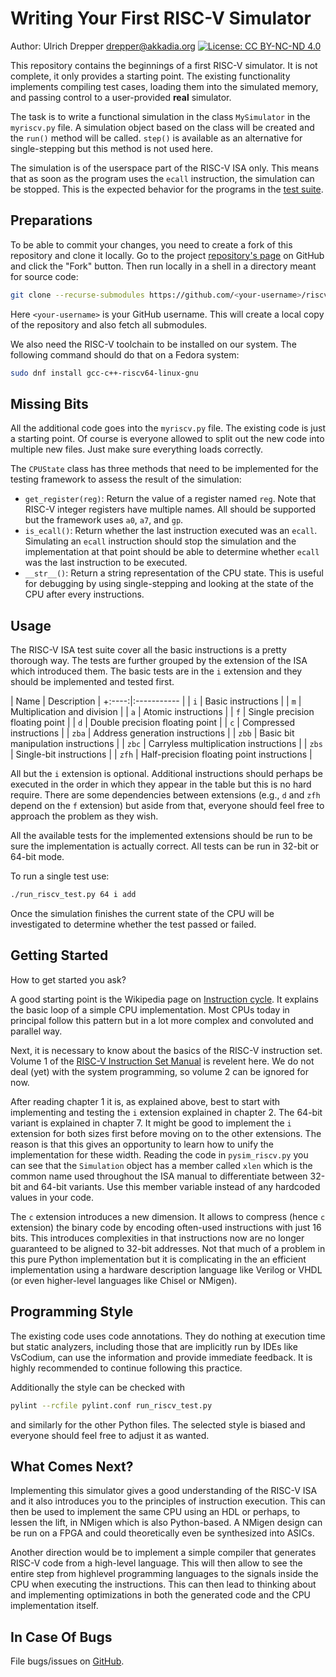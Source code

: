 Writing Your First RISC-V Simulator
===================================

Author: Ulrich Drepper <drepper@akkadia.org>
[![License: CC BY-NC-ND 4.0](https://img.shields.io/badge/License-CC_BY--NC--SA_4.0-lightgrey.svg)](https://creativecommons.org/licenses/by-nc-sa/4.0/)

This repository contains the beginnings of a first RISC-V simulator. It is not complete, it only provides a
starting point.  The existing functionality implements compiling test cases, loading them into the simulated
memory, and passing control to a user-provided **real** simulator.

The task is to write a functional simulation in the class `MySimulator` in the `myriscv.py` file.  A simulation
object based on the class will be created and the `run()` method will be called.  `step()` is available as an
alternative for single-stepping but this method is not used here.

The simulation is of the userspace part of the RISC-V ISA only.  This means that as soon as the program uses the
`ecall` instruction, the simulation can be stopped.  This is the expected behavior for the programs in the
[test suite](https://github.com/riscv/riscv-tests.git).


Preparations
------------

To be able to commit your changes, you need to create a fork of this repository and clone it locally.
Go to the project [repository's page](https://github.com/drepper/riscv-from-scratch) on GitHub and click the "Fork"
button.  Then run locally in a shell in a directory meant for source code:

```bash
git clone --recurse-submodules https://github.com/<your-username>/riscv-from-scratch.git
```

Here `<your-username>` is your GitHub username.  This will create a local copy of the repository and also fetch all
submodules.

We also need the RISC-V toolchain to be installed on our system.  The following command should do that
on a Fedora system:

```bash
sudo dnf install gcc-c++-riscv64-linux-gnu
```


Missing Bits
------------

All the additional code goes into the `myriscv.py` file.  The existing code is just a starting point.  Of course
is everyone allowed to split out the new code into multiple new files.  Just make sure everything loads correctly.

The `CPUState` class has three methods that need to be implemented for the testing framework to assess the result
of the simulation:

-  `get_register(reg)`: Return the value of a register named `reg`.  Note that RISC-V integer registers have multiple
   names.  All should be supported but the framework uses `a0`, `a7`, and `gp`.
-  `is_ecall()`: Return whether the last instruction executed was an `ecall`.  Simulating an `ecall` instruction
   should stop the simulation and the implementation at that point should be able to determine whether `ecall` was
   the last instruction to be executed.
-  `__str__()`: Return a string representation of the CPU state.  This is useful for debugging by using single-stepping
   and looking at the state of the CPU after every instructions.


Usage
-----

The RISC-V ISA test suite cover all the basic instructions is a pretty thorough way.  The tests are further
grouped by the extension of the ISA which introduced them.  The basic tests are in the `i` extension and they
should be implemented and tested first.

  | Name | Description |
  +:----:|:----------- |
  | `i`  | Basic instructions |
  | `m`  | Multiplication and division |
  | `a`  | Atomic instructions |
  | `f`  | Single precision floating point |
  | `d`  | Double precision floating point |
  | `c`  | Compressed instructions |
  | `zba` | Address generation instructions |
  | `zbb` | Basic bit manipulation instructions |
  | `zbc` | Carryless multiplication instructions |
  | `zbs` | Single-bit instructions |
  | `zfh` | Half-precision floating point instructions |

All but the `i` extension is optional.  Additional instructions should perhaps be executed in the order in which they
appear in the table but this is no hard require.  There are some dependencies between extensions (e.g., `d` and `zfh`
depend on the `f` extension) but aside from that, everyone should feel free to approach the problem as they wish.

All the available tests for the implemented extensions should be run to be sure the implementation is actually
correct.  All tests can be run in 32-bit or 64-bit mode.

To run a single test use:

```bash
./run_riscv_test.py 64 i add
```

Once the simulation finishes the current state of the CPU will be investigated to determine whether the test passed or
failed.


Getting Started
---------------

How to get started you ask?

A good starting point is the Wikipedia page on [Instruction cycle](https://en.wikipedia.org/wiki/Instruction_cycle).
It explains the basic loop of a simple CPU implementation.  Most CPUs today in principal follow this pattern but
in a lot more complex and convoluted and parallel way.

Next, it is necessary to know about the basics of the RISC-V instruction set.  Volume 1 of the [RISC-V Instruction Set Manual](https://riscv.org/specifications/) is revelent here.  We do not deal (yet) with the system programming, so
volume 2 can be ignored for now.

After reading chapter 1 it is, as explained above, best to start with implementing and testing the `i` extension
explained in chapter 2.  The 64-bit variant is explained in chapter 7.  It might be good to implement the `i`
extension for both sizes first before moving on to the other extensions.  The reason is that this gives an
opportunity to learn how to unify the implementation for these width.  Reading the code in `pysim_riscv.py` you
can see that the `Simulation` object has a member called `xlen` which is the common name used throughout the ISA
manual to differentiate between 32-bit and 64-bit variants.  Use this member variable instead of any hardcoded
values in your code.

The `c` extension introduces a new dimension.  It allows to compress (hence `c` extension) the binary code by
encoding often-used instructions with just 16 bits.  This introduces complexities in that instructions now are
no longer guaranteed to be aligned to 32-bit addresses.  Not that much of a problem in this pure Python
implementation but it is complicating in the an efficient implementation using a hardware description language
like Verilog or VHDL (or even higher-level languages like Chisel or NMigen).


Programming Style
-----------------

The existing code uses code annotations.  They do nothing at execution time but static analyzers, including
those that are implicitly run by IDEs like VsCodium, can use the information and provide immediate feedback.
It is highly recommended to continue following this practice.

Additionally the style can be checked with

```bash
pylint --rcfile pylint.conf run_riscv_test.py
```

and similarly for the other Python files.  The selected style is biased and everyone should feel free to
adjust it as wanted.


What Comes Next?
----------------

Implementing this simulator gives a good understanding of the RISC-V ISA and it also introduces you to the
principles of instruction execution.  This can then be used to implement the same CPU using an HDL or perhaps,
to lessen the lift, in NMigen which is also Python-based.  A NMigen design can be run on a FPGA and could
theoretically even be synthesized into ASICs.

Another direction would be to implement a simple compiler that generates RISC-V code from a high-level language.
This will then allow to see the entire step from highlevel programming languages to the signals inside the
CPU when executing the instructions.  This can then lead to thinking about and implementing optimizations in
both the generated code and the CPU implementation itself.


In Case Of Bugs
---------------

File bugs/issues on [GitHub](https://github.com/drepper/riscv-from-scrath/issues).
